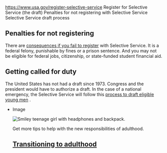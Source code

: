 

https://www.usa.gov/register-selective-service
Register for Selective Service (the draft)
Penalties for not registering with Selective Service
Selective Service draft process

**Penalties for not registering**
---------------------------------

There are
[consequences if you fail to register](https://www.sss.gov/register/benefits-and-penalties/)
with Selective Service. It is a federal felony, punishable by fines or a prison sentence. And you may not be eligible for federal jobs, citizenship, or state-funded student financial aid.

**Getting called for duty**
---------------------------

The United States has not had a draft since 1973. Congress and the president would have to authorize a draft. In the case of a national emergency, the Selective Service will follow this
[process to draft eligible young men](https://www.sss.gov/about/return-to-draft/)
.

* Image

  ![Smiley teenage girl with headphones and backpack.](https://www.usa.gov/s3/files/styles/large/public/2023-01/Banner_img_Turning_18_en.png?itok=7YjhxTo7)

  Get more tips to help with the new responsibilities of adulthood.

  [Transitioning to adulthood](https://www.usa.gov/adulthood)
  ----------------------------------------
